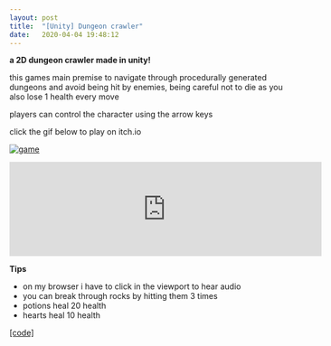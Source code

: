 ```yaml
---
layout: post
title:  "[Unity] Dungeon crawler"
date:   2020-04-04 19:48:12
---
```


**a 2D dungeon crawler made in unity!**

this games main premise to navigate through procedurally generated dungeons and avoid being hit by enemies, being careful not to die as you also lose 1 health every move

players can control the character using the arrow keys

click the gif below to play on itch.io

[![game](https://media.giphy.com/media/LM87qYjYlr9203XDjR/giphy.gif)](https://keehar.itch.io/dungeon)

<iframe src="https://itch.io/embed/603195" height="167" width="552" frameborder="0"><a href="https://keehar.itch.io/dungeon">____dungeon____ by keehar</a></iframe>

**Tips**
- on my browser i have to click in the viewport to hear audio
- you can break through rocks by hitting them 3 times
- potions heal 20 health
- hearts heal 10 health

[[code]](https://github.com/spoisseroux/dungeoncrawler)  



